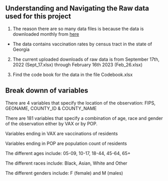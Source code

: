 ## Understanding and Navigating the Raw data used for this project

1.  The reason there are so many data files is because the data is downloaded monthly from [here](https://www.arcgis.com/home/item.html?id=17a8a4af79e5453a9132aaa29fb4ad22)
-   The data contains vaccination rates by census tract in the state of Georgia
 
2.  The current uploaded downloads of raw data is from September 17th, 2022 (Sept_17.xlsx) through February 16th 2023 (Feb_26.xlsx) 

3.  Find the code book for the data in the file Codebook.xlsx

## Break downn of variables 
There are 4 variables that specify the location of the observation: FIPS, GEONAME, COUNTY_ID & COUNTY_NAME

There are 181 variables that specify a combination of age, race and gender of the observation either by VAX or by POP.

Variables ending in VAX are vaccinations of residents 

Variables ending in POP are population count of residents 

The different ages include: 05-09, 10-17, 18-44, 45-64, 65+

The different races include: Black, Asian, White and Other 

The different genders include: F (female) and M (males)





